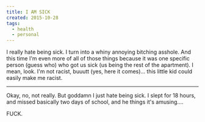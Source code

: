 ```yaml
---
title: I AM SICK
created: 2015-10-28
tags:
  - health
  - personal
---
```


I really hate being sick. I turn into a whiny annoying bitching asshole. And this time I'm even more of all of those things because it was one specific person (guess who) who got us sick (us being the rest of the apartment). I mean, look. I'm not racist, buuutt (yes, here it comes)... this little kid could easily make me racist.

----------

Okay, no, not really. But goddamn I just hate being sick. I slept for 18 hours, and missed basically two days of school, and he things it's amusing....

FUCK.
